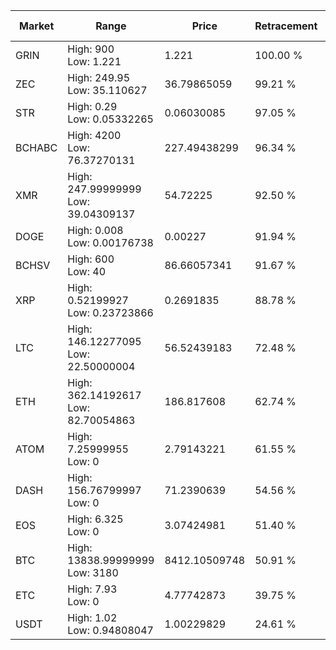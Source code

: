| Market | Range | Price| Retracement | Doubles to 50% |
| --- | --- | --- | --- | --- |
| GRIN | High: 900<br />Low: 1.221 | 1.221 | 100.00 % | 369.05 |
| ZEC | High: 249.95<br />Low: 35.110627 | 36.79865059 | 99.21 % | 3.87 |
| STR | High: 0.29<br />Low: 0.05332265 | 0.06030085 | 97.05 % | 2.85 |
| BCHABC | High: 4200<br />Low: 76.37270131 | 227.49438299 | 96.34 % | 9.40 |
| XMR | High: 247.99999999<br />Low: 39.04309137 | 54.72225 | 92.50 % | 2.62 |
| DOGE | High: 0.008<br />Low: 0.00176738 | 0.00227 | 91.94 % | 2.15 |
| BCHSV | High: 600<br />Low: 40 | 86.66057341 | 91.67 % | 3.69 |
| XRP | High: 0.52199927<br />Low: 0.23723866 | 0.2691835 | 88.78 % | 1.41 |
| LTC | High: 146.12277095<br />Low: 22.50000004 | 56.52439183 | 72.48 % | 1.49 |
| ETH | High: 362.14192617<br />Low: 82.70054863 | 186.817608 | 62.74 % | 1.19 |
| ATOM | High: 7.25999955<br />Low: 0 | 2.79143221 | 61.55 % | 1.30 |
| DASH | High: 156.76799997<br />Low: 0 | 71.2390639 | 54.56 % | 1.10 |
| EOS | High: 6.325<br />Low: 0 | 3.07424981 | 51.40 % | 1.03 |
| BTC | High: 13838.99999999<br />Low: 3180 | 8412.10509748 | 50.91 % | 1.01 |
| ETC | High: 7.93<br />Low: 0 | 4.77742873 | 39.75 % | 0.00 |
| USDT | High: 1.02<br />Low: 0.94808047 | 1.00229829 | 24.61 % | 0.00 |
